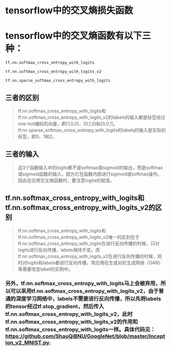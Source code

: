 tensorflow中的交叉熵损失函数
==========================

# tensorflow中的交叉熵函数有以下三种：

```
tf.nn.softmax_cross_entropy_with_logits

tf.nn.softmax_cross_entropy_with_logits_v2

tf.nn.sparse_softmax_cross_entropy_with_logits
```

## 三者的区别

> tf.nn.softmax_cross_entropy_with_logits和tf.nn.softmax_cross_entropy_with_logits_v2的labels的输入都是标签经过one-hot编码的向量，即[1,0,0]、[0,1,0]和[0,0,1]。tf.nn.sparse_softmax_cross_entropy_with_logits的labels的输入是实际的标签，即0、1和2。

## 三者的输入

> 这3个函数输入中的logits都不是softmax或sigmoid的输出，而是softmax或sigmoid函数的输入，因为它在函数内部进行sigmoid或softmax操作。因此在应用交叉熵函数时，要注意logits的赋值。

## tf.nn.softmax_cross_entropy_with_logits和tf.nn.softmax_cross_entropy_with_logits_v2的区别

> tf.nn.softmax_cross_entropy_with_logits和tf.nn.softmax_cross_entropy_with_logits_v2唯一的区别在于tf.nn.softmax_cross_entropy_with_logits在进行反向传播的时候，只对logits进行反向传播，labels保持不变。而tf.nn.softmax_cross_entropy_with_logits_v2在进行反向传播的时候，同时对logits和labels都进行反向传播，常应用在生成对抗生成网络（GAN）等需要改变label的实例中。

### 另外，tf.nn.softmax_cross_entropy_with_logits马上会被弃用，所以可以采用tf.nn.softmax_cross_entropy_with_logits_v2，由于普通的深度学习网络中，labels不需要进行反向传播，所以先将labels的tensor经过tf.stop_gradient，然后传入tf.nn.softmax_cross_entropy_with_logits_v2，此时tf.nn.softmax_cross_entropy_with_logits_v2的作用和tf.nn.softmax_cross_entropy_with_logits一样。具体代码见：https://github.com/ShaoQiBNU/GoogleNet/blob/master/Inception_v2_MNIST.py.
